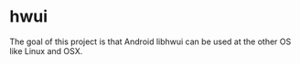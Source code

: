 # hwui

The goal of this project is that Android libhwui can be used at the other OS like Linux and OSX.
